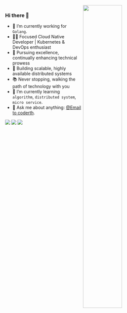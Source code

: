   <img align="right" src="https://github-readme-stats.vercel.app/api?username=CoderTh&show_icons=true" width="50%" />


### Hi there 👋

- 🔭 I’m currently working for `Golang`.
- 👨‍💻 Focused Cloud Native Developer | Kubernetes & DevOps enthusiast
- 🌟 Pursuing excellence, continually enhancing technical prowess
- 🚀 Building scalable, highly available distributed systems
- 📚 Never stopping, walking the path of technology with you
- 🌱 I’m currently learning `algorithm`, `distributed system`, `micro service`.
- 💬 Ask me about anything: [@Email to coderth](mailto:CoderTh@outlook.com).

![](https://img.shields.io/badge/MacOS-Development-d0d1d4)
![](https://img.shields.io/badge/Go-1.21-1cadd5)
![](https://img.shields.io/badge/php-7.1.3-9cf)

